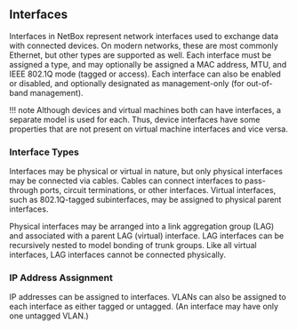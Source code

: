## Interfaces

Interfaces in NetBox represent network interfaces used to exchange data with connected devices. On modern networks, these are most commonly Ethernet, but other types are supported as well. Each interface must be assigned a type, and may optionally be assigned a MAC address, MTU, and IEEE 802.1Q mode (tagged or access). Each interface can also be enabled or disabled, and optionally designated as management-only (for out-of-band management).

!!! note
    Although devices and virtual machines both can have interfaces, a separate model is used for each. Thus, device interfaces have some properties that are not present on virtual machine interfaces and vice versa.

### Interface Types

Interfaces may be physical or virtual in nature, but only physical interfaces may be connected via cables. Cables can connect interfaces to pass-through ports, circuit terminations, or other interfaces. Virtual interfaces, such as 802.1Q-tagged subinterfaces, may be assigned to physical parent interfaces.

Physical interfaces may be arranged into a link aggregation group (LAG) and associated with a parent LAG (virtual) interface. LAG interfaces can be recursively nested to model bonding of trunk groups. Like all virtual interfaces, LAG interfaces cannot be connected physically.

### IP Address Assignment

IP addresses can be assigned to interfaces. VLANs can also be assigned to each interface as either tagged or untagged. (An interface may have only one untagged VLAN.)
